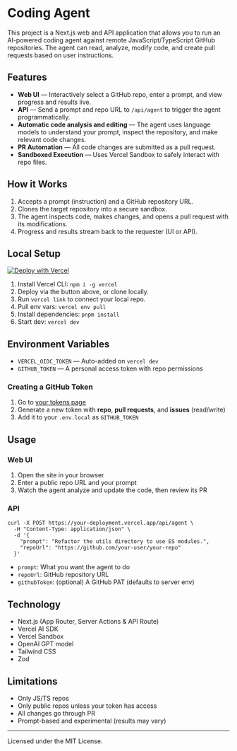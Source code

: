 # Coding Agent

This project is a Next.js web and API application that allows you to run an AI-powered coding agent against remote JavaScript/TypeScript GitHub repositories. The agent can read, analyze, modify code, and create pull requests based on user instructions.

## Features

- **Web UI** — Interactively select a GitHub repo, enter a prompt, and view progress and results live.
- **API** — Send a prompt and repo URL to `/api/agent` to trigger the agent programmatically.
- **Automatic code analysis and editing** — The agent uses language models to understand your prompt, inspect the repository, and make relevant code changes.
- **PR Automation** — All code changes are submitted as a pull request.
- **Sandboxed Execution** — Uses Vercel Sandbox to safely interact with repo files.

## How it Works

1. Accepts a prompt (instruction) and a GitHub repository URL.
2. Clones the target repository into a secure sandbox.
3. The agent inspects code, makes changes, and opens a pull request with its modifications.
4. Progress and results stream back to the requester (UI or API).

## Local Setup

[![Deploy with Vercel](https://vercel.com/button)](https://vercel.com/new/clone?repository-url=https%3A%2F%2Fgithub.com%2Fvercel-labs%2Fship-25-agents-workshop-starter)

1. Install Vercel CLI: `npm i -g vercel`
2. Deploy via the button above, or clone locally.
3. Run `vercel link` to connect your local repo.
4. Pull env vars: `vercel env pull`
5. Install dependencies: `pnpm install`
6. Start dev: `vercel dev`

## Environment Variables

- `VERCEL_OIDC_TOKEN` — Auto-added on `vercel dev`
- `GITHUB_TOKEN` — A personal access token with repo permissions

### Creating a GitHub Token

1. Go to [your tokens page](https://github.com/settings/personal-access-tokens)
2. Generate a new token with **repo**, **pull requests**, and **issues** (read/write)
3. Add it to your `.env.local` as `GITHUB_TOKEN`

## Usage

### Web UI

1. Open the site in your browser
2. Enter a public repo URL and your prompt
3. Watch the agent analyze and update the code, then review its PR

### API

```
curl -X POST https://your-deployment.vercel.app/api/agent \
  -H "Content-Type: application/json" \
  -d '{
    "prompt": "Refactor the utils directory to use ES modules.",
    "repoUrl": "https://github.com/your-user/your-repo"
  }'
```

- `prompt`: What you want the agent to do
- `repoUrl`: GitHub repository URL
- `githubToken`: (optional) A GitHub PAT (defaults to server env)

## Technology

- Next.js (App Router, Server Actions & API Route)
- Vercel AI SDK
- Vercel Sandbox
- OpenAI GPT model
- Tailwind CSS
- Zod

## Limitations

- Only JS/TS repos
- Only public repos unless your token has access
- All changes go through PR
- Prompt-based and experimental (results may vary)

---

Licensed under the MIT License.